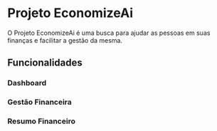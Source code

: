 # Projeto EconomizeAi

O Projeto EconomizeAi é uma busca para ajudar as pessoas em suas finanças e facilitar a gestão da mesma.

## Funcionalidades

### Dashboard

### Gestão Financeira

### Resumo Financeiro
